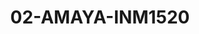 ---
title: 02-AMAYA-INM1520
image: 02-AMAYA-INM1520.jpg
brand: Inmaculada-Garcia
layout: vestito
---